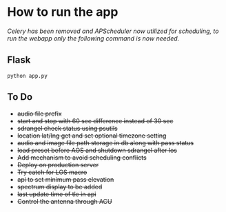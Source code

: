 # How to run the app

*Celery has been removed and APScheduler now utilized for scheduling, to run the webapp only the following command is now needed.*

## Flask
```console
python app.py
```

## To Do
 * ~~audio file prefix~~
 * ~~start and stop with 60 sec difference instead of 30 sec~~
 * ~~sdrangel check status using psutils~~
 * ~~location lat/lng get and set optional timezone setting~~
 * ~~audio and image file path storage in db along with pass status~~
 * ~~load preset before AOS and shutdown sdrangel after los~~
 * ~~Add mechanism to avoid scheduling conflicts~~
 * ~~Deploy on production server~~
 * ~~Try catch for LOS macro~~
 * ~~api to set minimum pass elevation~~
 * ~~spectrum display to be added~~
 * ~~last update time of tle in api~~
 * ~~Control the antenna through ACU~~

